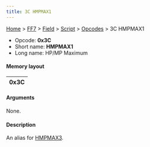 ```yaml
---
title: 3C HMPMAX1
---
```


[Home](Main%20Page.md) > [FF7](FF7.md) > [Field](FF7/Field.md) > [Script](FF7/Field/Script.md) > [Opcodes](FF7/Field/Script/Opcodes.md) > 3C HMPMAX1

-   Opcode: **0x3C**
-   Short name: **HMPMAX1**
-   Long name: HP/MP Maximum

#### Memory layout

| 0x3C |
|------|

#### Arguments

None.

#### Description

An alias for [HMPMAX3][].

  [HMPMAX3]: 3F%20HMPMAX3.md "wikilink"

